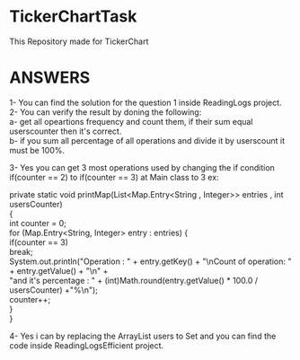 # TickerChartTask
This Repository made for TickerChart 

# ANSWERS
1- You can find the solution for the question 1 inside ReadingLogs project.<br>
2- You can verify the result by doning the following:<br>
a- get all opeartions frequency and count them, if their sum equal userscounter then it's correct.<br>
b- if you sum all percentage of all operations and divide it by userscount it must be 100%.<br>

3- Yes you can get 3 most operations used by changing the if condition if(counter == 2) to if(counter == 3) at Main class to 3 ex:<br>

private static void printMap(List<Map.Entry<String , Integer>> entries , int usersCounter)<br>
{<br>
      int counter = 0;<br>
      for (Map.Entry<String, Integer> entry : entries) {<br>
            if(counter == 3)<br>
                break;<br>
            System.out.println("Operation : " + entry.getKey() + "\nCount of operation: " + entry.getValue() + "\n" +<br>
                    "and it's percentage : " + (int)Math.round(entry.getValue() * 100.0 / usersCounter) +"%\n");<br>
            counter++;<br>
      }<br>
}<br>

4- Yes i can by replacing the ArrayList users to Set and you can find the code inside ReadingLogsEfficient project.
